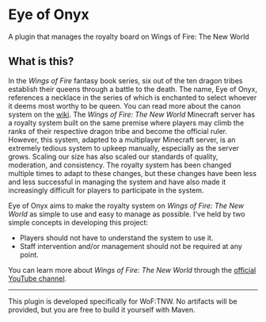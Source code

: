 # Eye of Onyx
A plugin that manages the royalty board on Wings of Fire: The New World

## What is this?
In the *Wings of Fire* fantasy book series, six out of the ten dragon tribes establish their queens through a battle to the death. The name, Eye of Onyx, references a necklace in the series of which is enchanted to select whoever it deems most worthy to be queen. You can read more about the canon system on the [wiki](https://wingsoffire.fandom.com/wiki/Dragon_royalty). The *Wings of Fire: The New World* Minecraft server has a royalty system built on the same premise where players may climb the ranks of their respective dragon tribe and become the official ruler. However, this system, adapted to a multiplayer Minecraft server, is an extremely tedious system to upkeep manually, especially as the server grows. Scaling our size has also scaled our standards of quality, moderation, and consistency. The royalty system has been changed multiple times to adapt to these changes, but these changes have been less and less successful in managing the system and have also made it increasingly difficult for players to participate in the system.

Eye of Onyx aims to make the royalty system on *Wings of Fire: The New World* as simple to use and easy to manage as possible. I've held by two simple concepts in developing this project:
- Players should not have to understand the system to use it.
- Staff intervention and/or management should not be required at any point.

You can learn more about *Wings of Fire: The New World* through the [official YouTube channel](https://youtube.com/@WOFTNW).

---
This plugin is developed specifically for WoF:TNW. No artifacts will be provided, but you are free to build it yourself with Maven.
